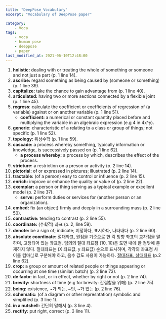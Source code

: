 ```yaml
---
title: "DeepPose Vocabulary"
excerpt: "Vocabulary of DeepPose paper"

category:
    - Voca
tags:
    - voca
    - human pose
    - deeppose
    - paper
last_modified_at: 2021-06-10T12:48:00
---
```


1. **holistic:** dealing with or treating the whole of something or someone and not just a part (p. 1 line 14).
2. **ascribe:** regard something as being caused by (someone or something) (p. 1 line 39).
3. **capitalize:** take the chance to gain advantage from (p. 1 line 40).
4. **articulated:** having two or more sections connected by a flexible joint (p. 1 line 45).
5. **regress:** calculate the coefficient or coefficients of regression of (a variable) against or on another variable (p. 1 line 51).
    + **coefficient:** a numerical or constant quantity placed before and multiplying the variable in an algebraic expression (e.g 4 in 4x^y).
6. **generic:** characteristic of a relating to a class or group of things; not specific (p. 1 line 52).
7. **topology:** 위상수학 (p. 1 line 59).
8. **cascade:** a process whereby something, typically information or knowledge, is successively passed on (p. 1 line 62).
    + **a process whereby:** a process by which, describes the effect of the process.
9. **stricture:** a restriction on a preson or activity (p. 2 line 14).
10. **pictorial:** of or expressed in pictures; illustrated (p. 2 line 14).
11. **tractable:** (of a person) easy to control or influence (p. 2 line 15).
12. **enrich:** improve or enhance the quality or value of (p. 2 line 22).
13. **exemplar:** a person or thing serving as a typical example or excellent model (p. 2 line 37).
    + **serve:** perform duties or services for (another person or an organization).
14. **embed:** fix (an object) firmly and deeply in a surrounding mass (p. 2 line 50).
15. **contrastive:** tending to contrast (p. 2 line 55).
16. **coordinate:** (수학적) 좌표 (p. 2, line 59).
17. **denote:** be a sign of; indicate; 지정하다, 표시하다, 나타내다 (p. 2 line 60).
18. **absolute coordinate:** 절대좌표, 원점을 기준으로 한 각 방향 좌표의 교차점을 말하며, 고정되어 있는 좌표점. 임의의 절대 좌표점 (10, 10)은 도면 내에 한 점밖에 존재하지 않다. 절대좌표는 (X 좌표값, y 좌표값) 순으로 표시하며, 각각의 좌표점 사이를 컴마(,)로 구분해야 하고, 음수 값도 사용이 가능하다. [절대좌표, 상대좌표](https://iori826.tistory.com/72) (p.2 line 62).
19. **crop:** a group or amount of related people or things appearing or occurring at one time (similar: batch) (p. 2 line 73).
20. **de facto:** in fact, or in effect, whether by right or not (p. 2 line 74).
21. **brevity:** shortness of time (e.g for brevity: 간결함을 위해) (p. 2 line 75).
22. **being:** existence, ~가 되는, ~인, ~가 있는 (p. 2 line 76).
23. **schematic:** (of a diagram or other represntation) symbolic and simplified (p. 3 line 1).
24. **in a nutshell:** 간단히 말해서 (p. 3 line 4).
25. **rectify:** put right, correct (p. 3 line 11).